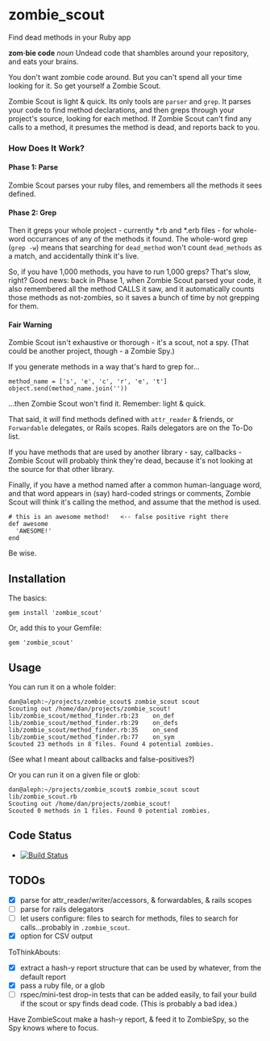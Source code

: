 zombie_scout
=============

Find dead methods in your Ruby app

**zom·bie code** *noun* Undead code that shambles around your repository, and
eats your brains.

You don't want zombie code around. But you can't spend all your time looking
for it. So get yourself a Zombie Scout.

Zombie Scout is light & quick. Its only tools are `parser` and `grep`.  It
parses your code to find method declarations, and then greps through your
project's source, looking for each method.  If Zombie Scout can't find any
calls to a method, it presumes the method is dead, and reports back to you.

### How Does It Work?

#### Phase 1: Parse

Zombie Scout parses your ruby files, and remembers all the methods it sees
defined.

#### Phase 2: Grep

Then it greps your whole project - currently *.rb and *.erb files - for
whole-word occurrances of any of the methods it found. The whole-word grep
(`grep -w`) means that searching for `dead_method` won't count `dead_methods`
as a match, and accidentally think it's live.

So, if you have 1,000 methods, you have to run 1,000 greps? That's slow, right?
Good news: back in Phase 1, when Zombie Scout parsed your code, it also
remembered all the method CALLS it saw, and it automatically counts those
methods as not-zombies, so it saves a bunch of time by not grepping for them.

#### Fair Warning

Zombie Scout isn't exhaustive or thorough - it's a scout, not a spy. (That
could be another project, though - a Zombie Spy.)

If you generate methods in a way that's hard to grep for...

    method_name = ['s', 'e', 'c', 'r', 'e', 't']
    object.send(method_name.join(''))

...then Zombie Scout won't find it. Remember: light & quick.

That said, it *will* find methods defined with `attr_reader` & friends, or
`Forwardable` delegates, or Rails scopes.  Rails delegators are on the To-Do
list.

If you have methods that are used by another library - say, callbacks - Zombie
Scout will probably think they're dead, because it's not looking at the source
for that other library.

Finally, if you have a method named after a common human-language word, and
that word appears in (say) hard-coded strings or comments, Zombie Scout will
think it's calling the method, and assume that the method is used.

    # this is an awesome method!   <-- false positive right there
    def awesome
      'AWESOME!'
    end

Be wise.

## Installation

The basics:

    gem install 'zombie_scout'

Or, add this to your Gemfile:

    gem 'zombie_scout'

## Usage

You can run it on a whole folder:

    dan@aleph:~/projects/zombie_scout$ zombie_scout scout
    Scouting out /home/dan/projects/zombie_scout!
    lib/zombie_scout/method_finder.rb:23    on_def
    lib/zombie_scout/method_finder.rb:29    on_defs
    lib/zombie_scout/method_finder.rb:35    on_send
    lib/zombie_scout/method_finder.rb:77    on_sym
    Scouted 23 methods in 8 files. Found 4 potential zombies.

(See what I meant about callbacks and false-positives?)

Or you can run it on a given file or glob:

    dan@aleph:~/projects/zombie_scout$ zombie_scout scout lib/zombie_scout.rb
    Scouting out /home/dan/projects/zombie_scout!
    Scouted 0 methods in 1 files. Found 0 potential zombies.

## Code Status

* [![Build Status](https://travis-ci.org/danbernier/zombie_scout.png?branch=master)](https://travis-ci.org/danbernier/zombie_scout)

## TODOs

* [x] parse for attr_reader/writer/accessors, & forwardables, & rails scopes
* [ ] parse for rails delegators
* [ ] let users configure: files to search for methods, files to search for calls...probably in `.zombie_scout`.
* [x] option for CSV output

ToThinkAbouts:
* [x] extract a hash-y report structure that can be used by whatever, from the default report
* [x] pass a ruby file, or a glob
* [ ] rspec/mini-test drop-in tests that can be added easily, to fail your
  build if the scout or spy finds dead code. (This is probably a bad idea.)

Have ZombieScout make a hash-y report, & feed it to ZombieSpy, so the Spy knows where to focus.

